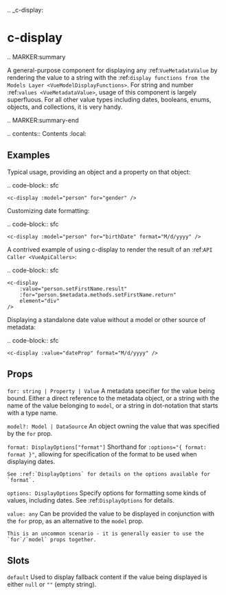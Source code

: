 
.. _c-display:

c-display
=========

.. MARKER:summary

A general-purpose component for displaying any :ref:`VueMetadataValue` by rendering the value to a string with the :ref:`display functions from the Models Layer <VueModelDisplayFunctions>`. For string and number :ref:`values <VueMetadataValue>`, usage of this component is largely superfluous. For all other value types including dates, booleans, enums, objects, and collections, it is very handy.

.. MARKER:summary-end


.. contents:: Contents
    :local:

Examples
--------

Typical usage, providing an object and a property on that object:

.. code-block:: sfc

    <c-display :model="person" for="gender" />

Customizing date formatting:

.. code-block:: sfc

    <c-display :model="person" for="birthDate" format="M/d/yyyy" />

A contrived example of using c-display to render the result of an :ref:`API Caller <VueApiCallers>`:

.. code-block:: sfc

    <c-display 
        :value="person.setFirstName.result" 
        :for="person.$metadata.methods.setFirstName.return" 
        element="div"
    />

Displaying a standalone date value without a model or other source of metadata:

.. code-block:: sfc

    <c-display :value="dateProp" format="M/d/yyyy" />

Props
-----

`for: string | Property | Value`
    A metadata specifier for the value being bound. Either a direct reference to the metadata object, or a string with the name of the value belonging to `model`, or a string in dot-notation that starts with a type name.

`model?: Model | DataSource`
    An object owning the value that was specified by the `for` prop.

`format: DisplayOptions["format"]`
    Shorthand for `:options="{ format: format }"`, allowing for specification of the format to be used when displaying dates.

    See :ref:`DisplayOptions` for details on the options available for `format`.

`options: DisplayOptions`
    Specify options for formatting some kinds of values, including dates. See :ref:`DisplayOptions` for details.

`value: any`
    Can be provided the value to be displayed in conjunction with the `for` prop, as an alternative to the `model` prop.

    This is an uncommon scenario - it is generally easier to use the `for`/`model` props together.

Slots
-----

``default``
    Used to display fallback content if the value being displayed is either `null` or `""` (empty string).


